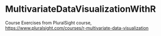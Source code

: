 # MultivariateDataVisualizationWithR
Course Exercises from PluralSight course, https://www.pluralsight.com/courses/r-multivariate-data-visualization
